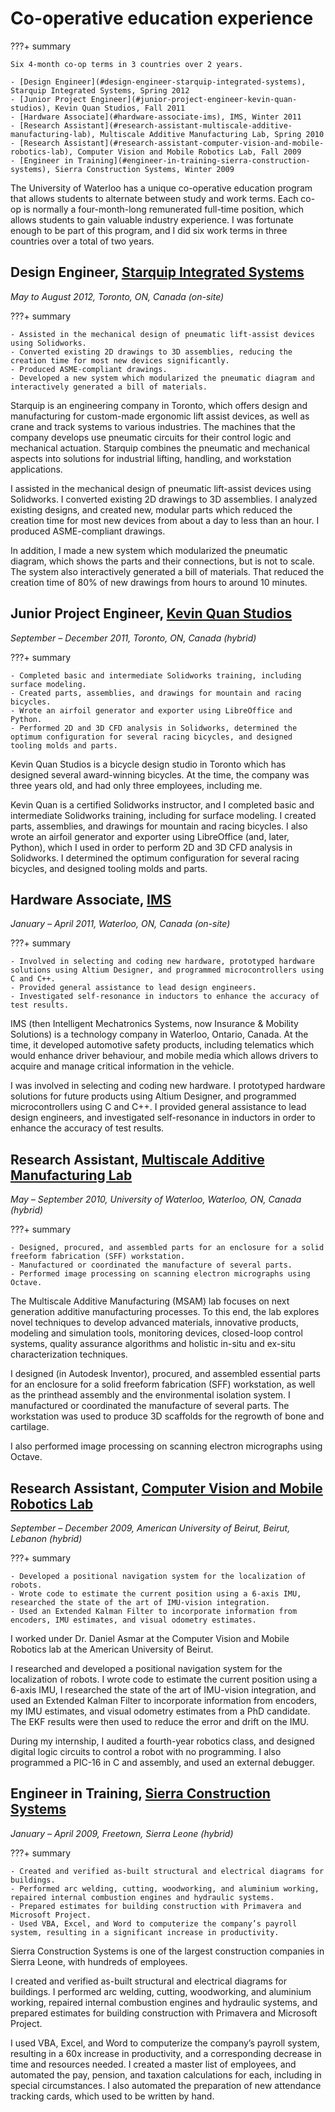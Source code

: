 # Co-operative education experience
???+ summary

    Six 4-month co-op terms in 3 countries over 2 years.

    - [Design Engineer](#design-engineer-starquip-integrated-systems), Starquip Integrated Systems, Spring 2012
    - [Junior Project Engineer](#junior-project-engineer-kevin-quan-studios), Kevin Quan Studios, Fall 2011
    - [Hardware Associate](#hardware-associate-ims), IMS, Winter 2011
    - [Research Assistant](#research-assistant-multiscale-additive-manufacturing-lab), Multiscale Additive Manufacturing Lab, Spring 2010
    - [Research Assistant](#research-assistant-computer-vision-and-mobile-robotics-lab), Computer Vision and Mobile Robotics Lab, Fall 2009
    - [Engineer in Training](#engineer-in-training-sierra-construction-systems), Sierra Construction Systems, Winter 2009

The University of Waterloo has a unique co-operative education program that allows students to alternate between study and work terms.
Each co-op is normally a four-month-long remunerated full-time position, which allows students to gain valuable industry experience.
I was fortunate enough to be part of this program, and I did six work terms in three countries over a total of two years.

## Design Engineer, [Starquip Integrated Systems](https://www.starquip.com/)
_May to August 2012, Toronto, ON, Canada (on-site)_

???+ summary

    - Assisted in the mechanical design of pneumatic lift-assist devices using Solidworks.
    - Converted existing 2D drawings to 3D assemblies, reducing the creation time for most new devices significantly.
    - Produced ASME-compliant drawings.
    - Developed a new system which modularized the pneumatic diagram and interactively generated a bill of materials.

Starquip is an engineering company in Toronto, which offers design and manufacturing for custom-made ergonomic lift assist devices,
as well as crane and track systems to various industries.
The machines that the company develops use pneumatic circuits for their control logic and mechanical actuation.
Starquip combines the pneumatic and mechanical aspects into solutions for industrial lifting, handling, and workstation applications.

I assisted in the mechanical design of pneumatic lift-assist devices using Solidworks.
I converted existing 2D drawings to 3D assemblies.
I analyzed existing designs, and created new, modular parts which reduced the creation time for most new devices
from about a day to less than an hour.
I produced ASME-compliant drawings.

In addition, I made a new system which modularized the pneumatic diagram, which shows the parts and their connections, but is not to scale.
The system also interactively generated a bill of materials.
That reduced the creation time of 80% of new drawings from hours to around 10 minutes.

## Junior Project Engineer, [Kevin Quan Studios](https://kqbikes.com)
_September &ndash; December 2011,  Toronto, ON, Canada (hybrid)_

???+ summary

    - Completed basic and intermediate Solidworks training, including surface modeling.
    - Created parts, assemblies, and drawings for mountain and racing bicycles.
    - Wrote an airfoil generator and exporter using LibreOffice and Python.
    - Performed 2D and 3D CFD analysis in Solidworks, determined the optimum configuration for several racing bicycles, and designed tooling molds and parts.

Kevin Quan Studios is a bicycle design studio in Toronto which has designed several award-winning bicycles.
At the time, the company was three years old, and had only three employees, including me.

Kevin Quan is a certified Solidworks instructor, and I completed basic and intermediate Solidworks training, including for surface modeling.
I created parts, assemblies, and drawings for mountain and racing bicycles.
I also wrote an airfoil generator and exporter using LibreOffice (and, later, Python),
which I used in order to perform 2D and 3D CFD analysis in Solidworks.
I determined the optimum configuration for several racing bicycles, and designed tooling molds and parts.

## Hardware Associate, [IMS](https://www.ims.tech/)
_January &ndash; April 2011, Waterloo, ON, Canada (on-site)_

???+ summary

    - Involved in selecting and coding new hardware, prototyped hardware solutions using Altium Designer, and programmed microcontrollers using C and C++.
    - Provided general assistance to lead design engineers.
    - Investigated self-resonance in inductors to enhance the accuracy of test results.

IMS (then Intelligent Mechatronics Systems, now Insurance & Mobility Solutions) is a technology company in Waterloo, Ontario, Canada.
At the time, it developed automotive safety products, including telematics which would enhance driver behaviour,
and mobile media which allows drivers to acquire and manage critical information in the vehicle.

I was involved in selecting and coding new hardware.
I prototyped hardware solutions for future products using Altium Designer, and programmed microcontrollers using C and C++.
I provided general assistance to lead design engineers,
and investigated self-resonance in inductors in order to enhance the accuracy of test results.

## Research Assistant, [Multiscale Additive Manufacturing Lab](https://msam.uwaterloo.ca)
_May &ndash; September 2010, University of Waterloo, Waterloo, ON, Canada (hybrid)_

???+ summary

    - Designed, procured, and assembled parts for an enclosure for a solid freeform fabrication (SFF) workstation.
    - Manufactured or coordinated the manufacture of several parts.
    - Performed image processing on scanning electron micrographs using Octave.

The Multiscale Additive Manufacturing (MSAM) lab focuses on next generation additive manufacturing processes.
To this end, the lab explores novel techniques to develop advanced materials, innovative products,
modeling and simulation tools, monitoring devices, closed-loop control systems,
quality assurance algorithms and holistic in-situ and ex-situ characterization techniques.

I designed (in Autodesk Inventor), procured, and assembled essential parts for an enclosure for a solid freeform fabrication (SFF) workstation,
as well as the printhead assembly and the environmental isolation system.
I manufactured or coordinated the manufacture of several parts.
The workstation was used to produce 3D scaffolds for the regrowth of bone and cartilage.

I also performed image processing on scanning electron micrographs using Octave.

## Research Assistant, [Computer Vision and Mobile Robotics Lab](https://sites.aub.edu.lb/vrlab/)
_September &ndash; December 2009, American University of Beirut, Beirut, Lebanon (hybrid)_

???+ summary

    - Developed a positional navigation system for the localization of robots.
    - Wrote code to estimate the current position using a 6-axis IMU, researched the state of the art of IMU-vision integration.
    - Used an Extended Kalman Filter to incorporate information from encoders, IMU estimates, and visual odometry estimates.

I worked under Dr. Daniel Asmar at the Computer Vision and Mobile Robotics lab at the American University of Beirut.

I researched and developed a positional navigation system for the localization of robots.
I wrote code to estimate the current position using a 6-axis IMU, I researched the state of the art of IMU-vision integration,
and used an Extended Kalman Filter to incorporate information from encoders, my IMU estimates,
and visual odometry estimates from a PhD candidate.
The EKF results were then used to reduce the error and drift on the IMU.

During my internship, I audited a fourth-year robotics class, and designed digital logic circuits to control a robot with no programming.
I also programmed a PIC-16 in C and assembly, and used an external debugger.

## Engineer in Training, [Sierra Construction Systems](https://www.sierraconstructionsystems.com/)
_January &ndash; April 2009, Freetown, Sierra Leone (hybrid)_

???+ summary

    - Created and verified as-built structural and electrical diagrams for buildings.
    - Performed arc welding, cutting, woodworking, and aluminium working, repaired internal combustion engines and hydraulic systems.
    - Prepared estimates for building construction with Primavera and Microsoft Project.
    - Used VBA, Excel, and Word to computerize the company’s payroll system, resulting in a significant increase in productivity.

Sierra Construction Systems is one of the largest construction companies in Sierra Leone, with hundreds of employees.

I created and verified as-built structural and electrical diagrams for buildings.
I performed arc welding, cutting, woodworking, and aluminium working, repaired internal combustion engines and hydraulic systems,
and prepared estimates for building construction with Primavera and Microsoft Project.

I used VBA, Excel, and Word to computerize the company’s payroll system, resulting in a 60x increase in productivity,
and a corresponding decrease in time and resources needed.
I created a master list of employees, and automated the pay, pension, and taxation calculations for each, including in special circumstances.
I also automated the preparation of new attendance tracking cards, which used to be written by hand.
